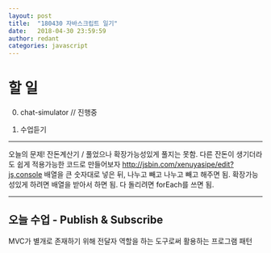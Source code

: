 ```yaml
---
layout: post
title:  "180430 자바스크립트 일기"
date:   2018-04-30 23:59:59
author: redant
categories: javascript
---
```


# 할 일 

0. chat-simulator // 진행중

1. 수업듣기

---

오늘의 문제! 잔돈계산기 / 풀었으나 확장가능성있게 풀지는 못함. 다른 잔돈이 생기더라도 쉽게 적용가능한 코드로 만들어보자
http://jsbin.com/xenuyasipe/edit?js,console
배열을 큰 숫자대로 넣은 뒤,
나누고 빼고 나누고 빼고 해주면 됨.
확장가능성있게 하려면 배열을 받아서 하면 됨.
다 돌리려면 forEach를 쓰면 됨.


---

## 오늘 수업 - Publish & Subscribe

MVC가 별개로 존재하기 위해 전달자 역할을 하는 도구로써 활용하는 프로그램 패턴


